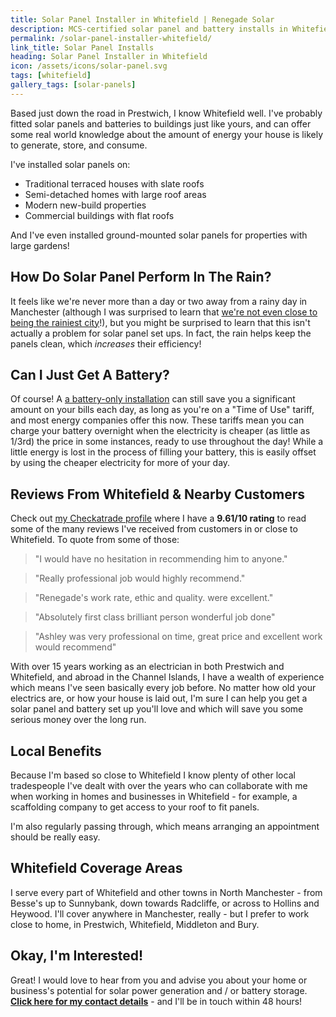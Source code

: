 ```yaml
---
title: Solar Panel Installer in Whitefield | Renegade Solar
description: MCS-certified solar panel and battery installs in Whitefield, from Renegade Solar - a HIES-registered electrical engineer with a 9.61/10 rating on Checkatrade.
permalink: /solar-panel-installer-whitefield/
link_title: Solar Panel Installs
heading: Solar Panel Installer in Whitefield
icon: /assets/icons/solar-panel.svg
tags: [whitefield]
gallery_tags: [solar-panels]
---
```


Based just down the road in Prestwich, I know Whitefield well. I've probably fitted solar panels and batteries to buildings just like yours, and can offer some real world knowledge about the amount of energy your house is likely to generate, store, and consume.

I've installed solar panels on:

- Traditional terraced houses with slate roofs
- Semi-detached homes with large roof areas
- Modern new-build properties
- Commercial buildings with flat roofs

And I've even installed ground-mounted solar panels for properties with large gardens!

## How Do Solar Panel Perform In The Rain?

It feels like we're never more than a day or two away from a rainy day in Manchester (although I was surprised to learn that [we're not even close to being the rainiest city](https://blog.scienceandindustrymuseum.org.uk/manchester-our-rainy-city/)!), but you might be surprised to learn that this isn't actually a problem for solar panel set ups. In fact, the rain helps keep the panels clean, which _increases_ their efficiency!

## Can I Just Get A Battery?

Of course! A [a battery-only installation](/services/home-battery-installations/) can still save you a significant amount on your bills each day, as long as you're on a "Time of Use" tariff, and most energy companies offer this now. These tariffs mean you can charge your battery overnight when the electricity is cheaper (as little as 1/3rd) the price in some instances, ready to use throughout the day! While a little energy is lost in the process of filling your battery, this is easily offset by using the cheaper electricity for more of your day.

## Reviews From Whitefield & Nearby Customers

Check out [my Checkatrade profile](https://www.checkatrade.com/trades/renegadeelectrical/reviews) where I have a **9.61/10 rating** to read some of the many reviews I've received from customers in or close to Whitefield. To quote from some of those:

> "I would have no hesitation in recommending him to anyone."

> "Really professional job would highly recommend."

> "Renegade's work rate, ethic and quality. were excellent."

> "Absolutely first class brilliant person wonderful job done"

> "Ashley was very professional on time, great price and excellent work would recommend"

With over 15 years working as an electrician in both Prestwich and Whitefield, and abroad in the Channel Islands, I have a wealth of experience which means I've seen basically every job before. No matter how old your electrics are, or how your house is laid out, I'm sure I can help you get a solar panel and battery set up you'll love and which will save you some serious money over the long run.

## Local Benefits

Because I'm based so close to Whitefield I know plenty of other local tradespeople I've dealt with over the years who can collaborate with me when working in homes and businesses in Whitefield - for example, a scaffolding company to get access to your roof to fit panels.

I'm also regularly passing through, which means arranging an appointment should be really easy.

## Whitefield Coverage Areas

I serve every part of Whitefield and other towns in North Manchester - from Besse's up to Sunnybank, down towards Radcliffe, or across to Hollins and Heywood. I'll cover anywhere in Manchester, really - but I prefer to work close to home, in Prestwich, Whitefield, Middleton and Bury.

## Okay, I'm Interested!

Great! I would love to hear from you and advise you about your home or business's potential for solar power generation and / or battery storage. **[Click here for my contact details](/contact/)** - and I'll be in touch within 48 hours!
